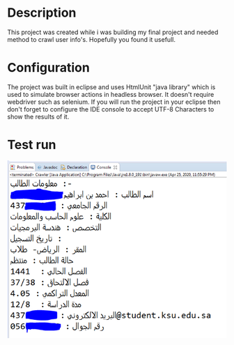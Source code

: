 # Description
This project was created while i was building my final project and needed method to crawl user info's.
Hopefully you found it usefull.

# Configuration
The project was built in eclipse and uses HtmlUnit "java library" which is used to simulate browser actions in
headless browser. It doesn't require webdriver such as selenium.
If you will run the project in your eclipse then don't forget to configure the IDE console to accept UTF-8 Characters
to show the results of it.

# Test run
![test run](https://raw.githubusercontent.com/ahmadim98/edugateCrawler/master/edugateCrawler_Test.PNG)

